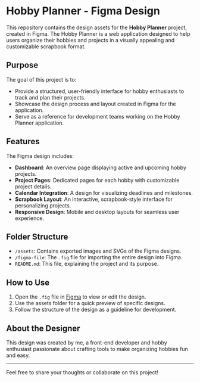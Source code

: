 # Hobby Planner - Figma Design

This repository contains the design assets for the **Hobby Planner** project, created in Figma. The Hobby Planner is a web application designed to help users organize their hobbies and projects in a visually appealing and customizable scrapbook format.

## Purpose

The goal of this project is to:
- Provide a structured, user-friendly interface for hobby enthusiasts to track and plan their projects.
- Showcase the design process and layout created in Figma for the application.
- Serve as a reference for development teams working on the Hobby Planner application.

## Features

The Figma design includes:
- **Dashboard**: An overview page displaying active and upcoming hobby projects.
- **Project Pages**: Dedicated pages for each hobby with customizable project details.
- **Calendar Integration**: A design for visualizing deadlines and milestones.
- **Scrapbook Layout**: An interactive, scrapbook-style interface for personalizing projects.
- **Responsive Design**: Mobile and desktop layouts for seamless user experience.

## Folder Structure

- `/assets`: Contains exported images and SVGs of the Figma designs.
- `/figma-file`: The `.fig` file for importing the entire design into Figma.
- `README.md`: This file, explaining the project and its purpose.

## How to Use

1. Open the `.fig` file in [Figma](https://figma.com) to view or edit the design.
2. Use the assets folder for a quick preview of specific designs.
3. Follow the structure of the design as a guideline for development.


## About the Designer

This design was created by me, a front-end developer and hobby enthusiast passionate about crafting tools to make organizing hobbies fun and easy.

---

Feel free to share your thoughts or collaborate on this project!
